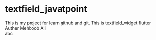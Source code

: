 # textfield_javatpoint
This is my project for learn github and git. This is textfield_widget flutter
<br>
Auther Mehboob Ali
<br>
abc
<Testing>